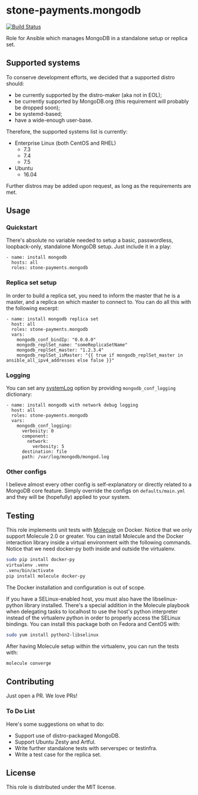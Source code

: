 stone-payments.mongodb
============
[![Build Status](https://travis-ci.org/stone-payments/ansible-mongodb.svg?branch=feat%2Fmolecule)](https://travis-ci.org/stone-payments/ansible-mongodb)

Role for Ansible which manages MongoDB in a standalone setup or replica set.

## Supported systems
To conserve development efforts, we decided that a supported distro should:

* be currently supported by the distro-maker (aka not in EOL);
* be currently supported by MongoDB.org (this requirement will probably be dropped soon);
* be systemd-based;
* have a wide-enough user-base.

Therefore, the supported systems list is currently:

* Enterprise Linux (both CentOS and RHEL)
  * 7.3
  * 7.4
  * 7.5
* Ubuntu
  * 16.04

Further distros may be added upon request, as long as the requirements are met.

## Usage
### Quickstart
There's absolute no variable needed to setup a basic, passwordless, loopback-only, standalone MongoDB setup. Just
include it in a play:
```
- name: install mongodb
  hosts: all
  roles: stone-payments.mongodb
```

### Replica set setup
In order to build a replica set, you need to inform the master that he is a master, and a replica on which master to
connect to. You can do all this with the following excerpt:
```
- name: install mongodb replica set
  host: all
  roles: stone-payments.mongodb
  vars:
    mongodb_conf_bindIp: "0.0.0.0"
    mongodb_replSet_name: "someReplicaSetName"
    mongodb_replSet_master: "1.2.3.4"
    mongodb_replSet_isMaster: "{{ true if mongodb_replSet_master in ansible_all_ipv4_addresses else false }}"
```
### Logging
You can set any [systemLog](https://docs.mongodb.com/manual/reference/configuration-options/#systemlog-options)
option by providing `mongodb_conf_logging` dictionary:
```
- name: install mongodb with network debug logging
  host: all
  roles: stone-payments.mongodb
  vars:
    mongodb_conf_logging:
      verbosity: 0
      component:
        network:
          verbosity: 5
      destination: file
      path: /var/log/mongodb/mongod.log
```
### Other configs
I believe almost every other config is self-explanatory or directly related to a MongoDB core feature. Simply override
the configs on `defaults/main.yml` and they will be (hopefully) applied to your system.

## Testing
This role implements unit tests with [Molecule](https://molecule.readthedocs.io/) on Docker. Notice that we only
support Molecule 2.0 or greater. You can install Molecule and the Docker interaction library inside a virtual
environment with the following commands. Notice that we need docker-py both inside and outside the virtualenv.
```bash
sudo pip install docker-py
virtualenv .venv
.venv/bin/activate
pip install molecule docker-py
```
The Docker installation and configuration is out of scope.

If you have a SELinux-enabled host, you must also have the libselinux-python library installed. There's a special
addition in the Molecule playbook when delegating tasks to localhost to use the host's python interpreter instead of
the virtualenv python in order to properly access the SELinux bindings. You can install this package both on Fedora and
CentOS with:
```bash
sudo yum install python2-libselinux
```

After having Molecule setup within the virtualenv, you can run the tests with:
```bash
molecule converge
```

## Contributing
Just open a PR. We love PRs!

### To Do List
Here's some suggestions on what to do:

* Support use of distro-packaged MongoDB.
* Support Ubuntu Zesty and Artful.
* Write further standalone tests with serverspec or testinfra.
* Write a test case for the replica set.

## License
This role is distributed under the MIT license.
